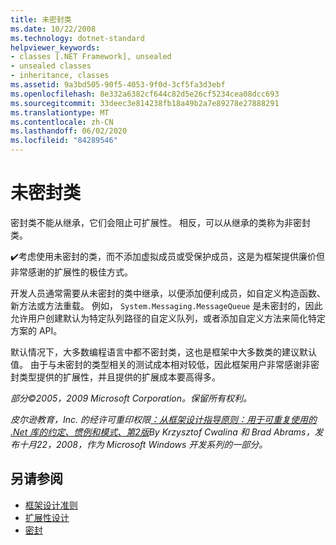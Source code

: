 ```yaml
---
title: 未密封类
ms.date: 10/22/2008
ms.technology: dotnet-standard
helpviewer_keywords:
- classes [.NET Framework], unsealed
- unsealed classes
- inheritance, classes
ms.assetid: 9a3bd505-90f5-4053-9f0d-3cf5fa3d3ebf
ms.openlocfilehash: 8e332a6382cf644c82d5e26cf5234cea08dcc693
ms.sourcegitcommit: 33deec3e814238fb18a49b2a7e89278e27888291
ms.translationtype: MT
ms.contentlocale: zh-CN
ms.lasthandoff: 06/02/2020
ms.locfileid: "84289546"
---
```

# <a name="unsealed-classes"></a>未密封类
密封类不能从继承，它们会阻止可扩展性。 相反，可以从继承的类称为非密封类。

 ✔️考虑使用未密封的类，而不添加虚拟成员或受保护成员，这是为框架提供廉价但非常感谢的扩展性的极佳方式。

 开发人员通常需要从未密封的类中继承，以便添加便利成员，如自定义构造函数、新方法或方法重载。 例如， `System.Messaging.MessageQueue` 是未密封的，因此允许用户创建默认为特定队列路径的自定义队列，或者添加自定义方法来简化特定方案的 API。

 默认情况下，大多数编程语言中都不密封类，这也是框架中大多数类的建议默认值。 由于与未密封的类型相关的测试成本相对较低，因此框架用户非常感谢非密封类型提供的扩展性，并且提供的扩展成本要高得多。

 *部分©2005，2009 Microsoft Corporation。保留所有权利。*

 *皮尔逊教育，Inc. 的经许可重印权限[：从框架设计指导原则：用于可重复使用的 .Net 库的约定、惯例和模式、第2版](https://www.informit.com/store/framework-design-guidelines-conventions-idioms-and-9780321545619)By Krzysztof Cwalina 和 Brad Abrams，发布十月22，2008，作为 Microsoft Windows 开发系列的一部分。*

## <a name="see-also"></a>另请参阅

- [框架设计准则](index.md)
- [扩展性设计](designing-for-extensibility.md)
- [密封](sealing.md)
